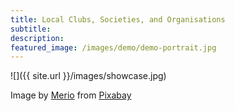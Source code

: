 ```yaml
---
title: Local Clubs, Societies, and Organisations
subtitle: 
description: 
featured_image: /images/demo/demo-portrait.jpg
---
```


![]({{ site.url }}/images/showcase.jpg)

Image by <a href="https://pixabay.com/users/merio-1480566/?utm_source=link-attribution&amp;utm_medium=referral&amp;utm_campaign=image&amp;utm_content=4010445">Merio</a> from <a href="https://pixabay.com/?utm_source=link-attribution&amp;utm_medium=referral&amp;utm_campaign=image&amp;utm_content=4010445">Pixabay</a>